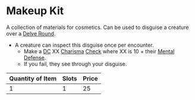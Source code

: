 # Makeup Kit

A collection of materials for cosmetics. Can be used to disguise a creature over a [Delve Round](../../../Game%20Procedures/Core%20Procedures/Round.md#Delve%20Round).

- A creature can inspect this disguise once per encounter.
	- Make a [DC](../../../Game%20Procedures/Core%20Procedures/DC.md) XX [Charisma](../../../Player%20Characters/The%20Ability%20Scores/Charisma.md) [Check](../../../Game%20Procedures/Core%20Procedures/Check.md) where XX is 10 + their [Mental Defense](../../../Player%20Characters/Derived%20Statistics/Mental%20Defense.md).
	- If you fail, they see through your disguise.

| Quantity of Item | Slots | Price |
| ---------------- | ----- | ----- |
| 1                | 1     | 25    |
